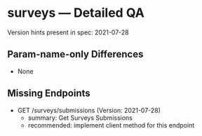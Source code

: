 # surveys — Detailed QA

Version hints present in spec: 2021-07-28

## Param-name-only Differences
- None

## Missing Endpoints
- GET /surveys/submissions (Version: 2021-07-28)
  - summary: Get Surveys Submissions
  - recommended: implement client method for this endpoint
